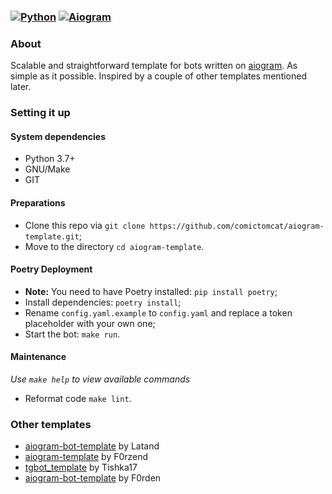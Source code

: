 ### [![Python](https://img.shields.io/badge/Python-3.7%2B-blue)](https://www.python.org/downloads/)  [![Aiogram](https://img.shields.io/badge/aiogram-2.12.1-blue)](https://pypi.org/project/aiogram/)

### About

Scalable and straightforward template for bots written on [aiogram](https://github.com/aiogram/aiogram). As simple as it possible. Inspired by a couple of other templates mentioned later.

### Setting it up

#### System dependencies

- Python 3.7+
- GNU/Make
- GIT

#### Preparations

- Clone this repo via `git clone https://github.com/comictomcat/aiogram-template.git`;
- Move to the directory `cd aiogram-template`.

#### Poetry Deployment

- **Note:** You need to have Poetry installed: `pip install poetry`;
- Install dependencies: `poetry install`;
- Rename `config.yaml.example` to `config.yaml` and replace a token placeholder with your own one;
- Start the bot: `make run`.

#### Maintenance

*Use `make help` to view available commands*

- Reformat code `make lint`.

### Other templates

- [aiogram-bot-template](https://github.com/Latand/aiogram-bot-template) by Latand
- [aiogram-template](https://github.com/F0rzend/aiogram-template) by F0rzend
- [tgbot_template](https://github.com/Tishka17/tgbot_template) by Tishka17
- [aiogram-bot-template](https://github.com/Forden/aiogram-bot-template) by F0rden
